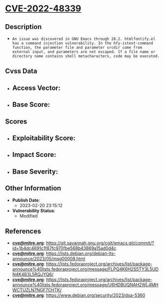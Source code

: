 
# [CVE-2022-48339](https://git.savannah.gnu.org/cgit/emacs.git/commit/?id=1b4dc4691c1f87fc970fbe568b43869a15ad0d4c)

## Description

- `An issue was discovered in GNU Emacs through 28.2. htmlfontify.el has a command injection vulnerability. In the hfy-istext-command function, the parameter file and parameter srcdir come from external input, and parameters are not escaped. If a file name or directory name contains shell metacharacters, code may be executed.`

## Cvss Data

- **Access Vector**:
  - 
- **Base Score**:
  - 

## Scores

- **Exploitability Score**:
  - 
- **Impact Score**:
  - 
- **Base Severity**:
  - 

## Other Information

- **Publish Date**:
  - 2023-02-20 23:15:12
- **Vulnerability Status**:
  - Modified

## References

- **cve@mitre.org**: https://git.savannah.gnu.org/cgit/emacs.git/commit/?id=1b4dc4691c1f87fc970fbe568b43869a15ad0d4c
- **cve@mitre.org**: https://lists.debian.org/debian-lts-announce/2023/05/msg00008.html
- **cve@mitre.org**: https://lists.fedoraproject.org/archives/list/package-announce%40lists.fedoraproject.org/message/FLPQ4K6H2S5TY3L5UDN4K4B3L5RQJYQ6/
- **cve@mitre.org**: https://lists.fedoraproject.org/archives/list/package-announce%40lists.fedoraproject.org/message/U6HDBUQNAH2WL4MHWCTUZLN7NGF7CHTK/
- **cve@mitre.org**: https://www.debian.org/security/2023/dsa-5360
